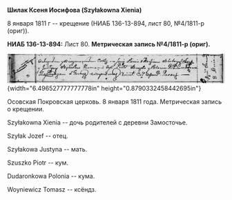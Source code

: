 **Шилак Ксеня Иосифова (Szyłakowna Xienia)**

8 января 1811 г -- крещение (НИАБ 136-13-894, лист 80, №4/1811-р
(ориг)).

**НИАБ 136-13-894:** Лист 80. **Метрическая запись №4/1811-р (ориг).**

![](./media/13be2e9454c821055bf90f0c49795394cffe2f54.png){width="6.496527777777778in"
height="0.8790332458442695in"}

Осовская Покровская церковь. 8 января 1811 года. Метрическая запись о
крещении.

Szyłakowna Xienia -- дочь родителей с деревни Замосточье.

Szyłak Jozef -- отец.

Szyłakowa Justyna -- мать.

Szuszko Piotr -- кум.

Dudaronkowa Polonia -- кума.

Woyniewicz Tomasz -- ксёндз.

